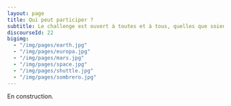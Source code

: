 ```yaml
---
layout: page
title: Qui peut participer ?
subtitle: Le challenge est ouvert à toutes et à tous, quelles que soient vos compétences.
discourseId: 22
bigimg:
  - "/img/pages/earth.jpg"
  - "/img/pages/europa.jpg"
  - "/img/pages/mars.jpg"
  - "/img/pages/space.jpg"
  - "/img/pages/shuttle.jpg"
  - "/img/pages/sombrero.jpg"
---
```


En construction.